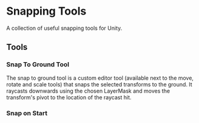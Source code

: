 # Snapping Tools
A collection of useful snapping tools for Unity.

## Tools
### Snap To Ground Tool
The snap to ground tool is a custom editor tool (available next to the move, rotate and scale tools) that snaps the selected transforms to the ground. It raycasts downwards using the chosen LayerMask and moves the transform's pivot to the location of the raycast hit.

### Snap on Start
